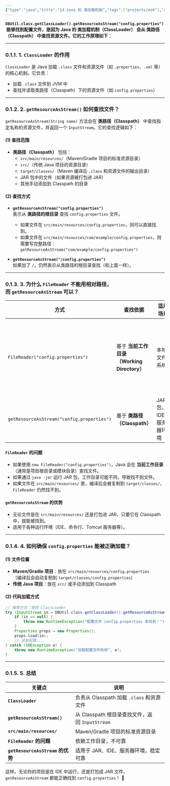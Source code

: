```yaml
---
{"type":"java","title":"13-Java 的 类加载机制","tags":["projects/es6"],"author":"codertoro","establish":"2025-05-27","update":"2025/05/27 17:44","dg-publish":true,"permalink":"/Projects/07-Java/13-Java 的 类加载机制/","dgPassFrontmatter":true,"created":"2025-05-27T17:44:37.004+08:00","updated":"2025-05-27T17:44:55.621+08:00"}
---
```


**`DBUtil.class.getClassLoader().getResourceAsStream("config.properties")` 能够找到配置文件，是因为 Java 的 类加载机制（ClassLoader） 会从 类路径（Classpath） 中查找资源文件。它的工作原理如下：**

---

### 0.1.1. **1. `ClassLoader` 的作用**

`ClassLoader` 是 Java 加载 `.class` 文件和资源文件（如 `.properties`、`.xml` 等）的核心机制。它负责：

- 加载 `.class` 文件到 JVM 中
- 查找并读取类路径（Classpath）下的资源文件（如 `config.properties`）

---

### 0.1.2. **2. `getResourceAsStream()` 如何查找文件？**

`getResourceAsStream(String name)` 方法会在 **类路径（Classpath）** 中查找指定名称的资源文件，并返回一个 `InputStream`。它的查找逻辑如下：

#### **(1) 查找范围**

- **类路径（Classpath）** 包括：
    - `src/main/resources/`（Maven/Gradle 项目的标准资源目录）
    - `src/`（传统 Java 项目的资源目录）
    - `target/classes/`（Maven 编译后 `.class` 和资源文件的输出目录）
    - JAR 包中的文件（如果资源被打包进 JAR）
    - 其他手动添加到 Classpath 的目录

#### **(2) 查找方式**

- **`getResourceAsStream("config.properties")`**  
    表示从 **类路径的根目录** 查找 `config.properties` 文件。
    
    - 如果文件在 `src/main/resources/config.properties`，则可以直接找到。
    - 如果文件在 `src/main/resources/com/example/config.properties`，则需要写完整路径：  
        `getResourceAsStream("com/example/config.properties")`
- **`getResourceAsStream("/config.properties")`**  
    如果加了 `/`，仍然表示从类路径的根目录查找（和上面一样）。
    

---

### 0.1.3. **3. 为什么 `FileReader` 不能用相对路径，而 `getResourceAsStream` 可以？**

|方式|查找依据|适用场景|问题|
|---|---|---|---|
|`FileReader("config.properties")`|基于 **当前工作目录（Working Directory）**|本地文件系统|工作目录可能因运行方式（IDE、命令行、JAR）不同而变化，导致找不到文件|
|`getResourceAsStream("config.properties")`|基于 **类路径（Classpath）**|JAR 包、IDE、服务器环境|稳定，只要文件在 Classpath 中就能找到|

#### **`FileReader` 的问题**

- 如果使用 `new FileReader("config.properties")`，Java 会在 **当前工作目录**（通常是项目根目录或模块目录）查找文件。
- 如果通过 `java -jar` 运行 JAR 包，工作目录可能不同，导致找不到文件。
- 如果文件在 `src/main/resources/` 里，编译后会被复制到 `target/classes/`，`FileReader` 仍然找不到。

#### **`getResourceAsStream` 的优势**

- 无论文件是在 `src/main/resources/` 还是打包进 JAR，只要它在 Classpath 中，就能被找到。
- 适用于各种运行环境（IDE、命令行、Tomcat 服务器等）。

---

### 0.1.4. **4. 如何确保 `config.properties` 能被正确加载？**

#### **(1) 文件位置**

- **Maven/Gradle 项目**：放在 `src/main/resources/config.properties`  
    （编译后会自动复制到 `target/classes/config.properties`）
- **传统 Java 项目**：放在 `src/` 或手动添加到 Classpath

#### **(2) 代码加载方式**

```java
// 推荐方式：使用 ClassLoader
try (InputStream in = DBUtil.class.getClassLoader().getResourceAsStream("config.properties")) {
    if (in == null) {
        throw new RuntimeException("配置文件 config.properties 未找到！");
    }
    Properties props = new Properties();
    props.load(in);
    // 读取配置...
} catch (IOException e) {
    throw new RuntimeException("加载配置文件失败", e);
}
```

---

### 0.1.5. **5. 总结**

|关键点|说明|
|---|---|
|**`ClassLoader`**|负责从 Classpath 加载 `.class` 和资源文件|
|**`getResourceAsStream()`**|从 Classpath 根目录查找文件，返回 `InputStream`|
|**`src/main/resources/`**|Maven/Gradle 项目的标准资源目录|
|**`FileReader` 的问题**|依赖工作目录，不可靠|
|**`getResourceAsStream` 的优势**|适用于 JAR、IDE、服务器环境，稳定可靠|

这样，无论你的项目是在 IDE 中运行，还是打包成 JAR 文件，`getResourceAsStream` 都能正确找到 `config.properties`！ 🚀